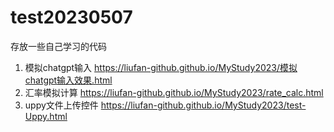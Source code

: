 # test20230507
存放一些自己学习的代码
1. 模拟chatgpt输入 https://liufan-github.github.io/MyStudy2023/模拟chatgpt输入效果.html
2. 汇率模拟计算 https://liufan-github.github.io/MyStudy2023/rate_calc.html
3. uppy文件上传控件 https://liufan-github.github.io/MyStudy2023/test-Uppy.html



